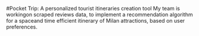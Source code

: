 #Pocket Trip: A personalized tourist itineraries creation tool
My team is workingon scraped reviews data, to implement a recommendation algorithm for a spaceand time efficient itinerary of Milan attractions, based on user preferences.
